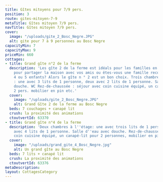 ```yaml
---
title: Gîtes mitoyens pour 7/9 pers.
position: 3
route: gites-mitoyen-7-9
metaTitle: Gîtes mitoyen 7/9 pers.
navTitle: Gîtes mitoyen 7/9 pers.
cover:
  image: "/uploads/gite_2_Bosc_Negre.JPG"
  alt: gite pour 7 à 9 personnes au Bosc Negre
capacityMin: 7
capacityMax: 9
priceMin: 660
cottages:
- title: Grand gîte n°2 de la ferme
  description: 'Les gîte 2 de la ferme est idéals pour les familles en vacances. Voulez-vous
    pour partager la maison avec vos amis ou êtes-vous une famille reconstituée avec
    4 ou 5 enfants? Alors le gîte n ° 2 est un bon choix. Trois chambres à l’étage
    : une avec 3 lits de 1 personne, deux avec 2 lits de 1 personne. Salle d’eau avec
    douche. WC Rez-de-chaussée : séjour avec coin cuisine équipé, un canapé-lit pour
    2 pers. mobilier en pin etc.'
  cover:
    image: "/uploads/gite_2_Bosc_Negre.JPG"
    alt: Grand Gîte 2 de la ferme au Bosc Negre
  beds: 7 couchages + canapé lit
  crush: la proximité des animations
  ctoutvertId: 63370
- title: Grand gîte n°4 de la ferme
  description: 'Deux chambres à l''étage: une avec trois lits de 1 personne, la 2ème
    avec 4 lits de 1 personne. Salle d''eau avec douche. Rez-de-chaussée: séjour avec
    coin cuisine équipé, un canapé-lit pour 2 personnes, mobilier en pin, etc'
  cover:
    image: "/uploads/grand_gite_4_Bosc_Negre.jpg"
    alt: Un grand gîte au Bosc Negre
  beds: 7 lits + canapé lit
  crush: La proximité des animations
  ctoutvertId: 63376
metaDescription: 
layout: CottagesCategory
---
```


